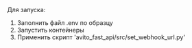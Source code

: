 Для запуска:
1) Заполнить файл .env по образцу
2) Запустить контейнеры
3) Применить скрипт 'avito_fast_api/src/set_webhook_url.py'
